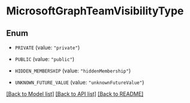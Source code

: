 # MicrosoftGraphTeamVisibilityType

## Enum


* `PRIVATE` (value: `"private"`)

* `PUBLIC` (value: `"public"`)

* `HIDDEN_MEMBERSHIP` (value: `"hiddenMembership"`)

* `UNKNOWN_FUTURE_VALUE` (value: `"unknownFutureValue"`)


[[Back to Model list]](../README.md#documentation-for-models) [[Back to API list]](../README.md#documentation-for-api-endpoints) [[Back to README]](../README.md)



